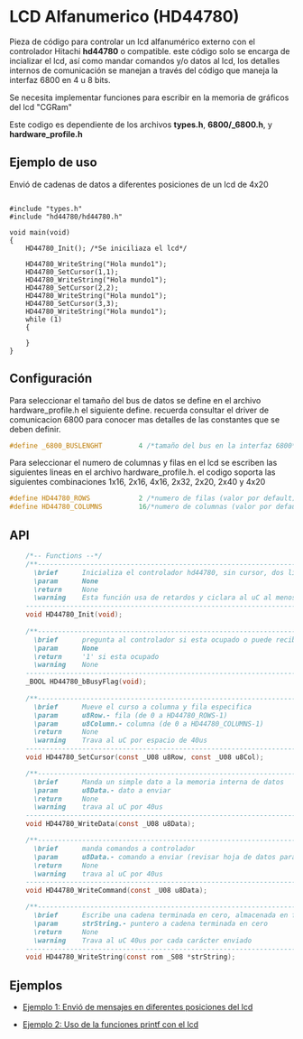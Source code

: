 LCD Alfanumerico (HD44780)
==========================


Pieza de código para controlar un lcd alfanumérico externo con el controlador Hitachi **hd44780** o compatible. este código solo se encarga de incializar el lcd, así como mandar comandos y/o datos al lcd, los detalles internos de comunicación se manejan a través del código que maneja la interfaz 6800 en 4 u 8 bits.

Se necesita implementar funciones para escribir en la memoria de gráficos del lcd "CGRam" 

Este codigo es dependiente de los archivos **types.h**, **6800/_6800.h**, y **hardware_profile.h** 


Ejemplo de uso
--------------

Envió de cadenas de datos a diferentes posiciones de un lcd de 4x20
```

#include "types.h"
#include "hd44780/hd44780.h"

void main(void)
{
    HD44780_Init(); /*Se iniciliaza el lcd*/

    HD44780_WriteString("Hola mundo1");
    HD44780_SetCursor(1,1);
    HD44780_WriteString("Hola mundo1");
    HD44780_SetCursor(2,2);
    HD44780_WriteString("Hola mundo1");
    HD44780_SetCursor(3,3);
    HD44780_WriteString("Hola mundo1");
    while (1)
    {

    }
}
```

Configuración
-------------

Para seleccionar el tamaño del bus de datos se define en el archivo hardware_profile.h el siguiente define. recuerda consultar el driver de comunicacion 6800 para conocer mas detalles de las constantes que se deben definir.
```C
#define _6800_BUSLENGHT         4 /*tamaño del bus en la interfaz 6800*/
```

Para seleccionar el numero de columnas y filas en el lcd se escriben las siguientes lineas en el archivo hardware_profile.h. el codigo soporta las siguientes combinaciones 1x16, 2x16, 4x16, 2x32, 2x20, 2x40 y 4x20
```C
#define HD44780_ROWS			2 /*numero de filas (valor por default)*/  
#define HD44780_COLUMNS			16/*numero de columnas (valor por default)*/
```

API 
---

```C
	/*-- Functions --*/
    /**---------------------------------------------------------------------------------------------    
      \brief      Inicializa el controlador hd44780, sin cursor, dos lineas y fuente 5x8
      \param	  None
      \return     None
      \warning	  Esta función usa de retardos y ciclara al uC al menos 70ms
    ----------------------------------------------------------------------------------------------*/
    void HD44780_Init(void);
    
    /**---------------------------------------------------------------------------------------------    
      \brief      pregunta al controlador si esta ocupado o puede recibir otro dato/comando
      \param	  None
      \return     '1' si esta ocupado
      \warning	  None
    ----------------------------------------------------------------------------------------------*/
    _BOOL HD44780_bBusyFlag(void);
    
    /**---------------------------------------------------------------------------------------------    
      \brief      Mueve el curso a columna y fila especifica
      \param	  u8Row.- fila (de 0 a HD44780_ROWS-1)
      \param	  u8Column.- columna (de 0 a HD44780_COLUMNS-1)
      \return     None
      \warning	  Trava al uC por espacio de 40us
    ----------------------------------------------------------------------------------------------*/
    void HD44780_SetCursor(const _U08 u8Row, const _U08 u8Col);

    /**---------------------------------------------------------------------------------------------    
      \brief      Manda un simple dato a la memoria interna de datos
      \param	  u8Data.- dato a enviar
      \return     None
      \warning	  trava al uC por 40us
    ----------------------------------------------------------------------------------------------*/
    void HD44780_WriteData(const _U08 u8Data);

    /**---------------------------------------------------------------------------------------------    
      \brief      manda comandos a controlador 
      \param      u8Data.- comando a enviar (revisar hoja de datos para posibles comandos)
      \return     None
      \warning    trava al uC por 40us
    ----------------------------------------------------------------------------------------------*/
    void HD44780_WriteCommand(const _U08 u8Data);

    /**---------------------------------------------------------------------------------------------    
      \brief      Escribe una cadena terminada en cero, almacenada en flash,
      \param	  strString.- puntero a cadena terminada en cero
      \return     None
      \warning	  Trava al uC 40us por cada carácter enviado
    ----------------------------------------------------------------------------------------------*/
    void HD44780_WriteString(const rom _S08 *strString);
```

Ejemplos
--------

- [Ejemplo 1: Envió de mensajes en diferentes posiciones del lcd][1]
- [Ejemplo 2: Uso de la funciones printf con el lcd][2]

  [1]: https://github.com/Hotboards/Examples/blob/master/Microchip/hd447801.X/main.c
  [2]: https://github.com/Hotboards/Examples/blob/master/Microchip/hd447802.X/main.c
